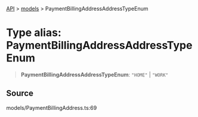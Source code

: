[API](../../index.md) > [models](../index.md) > PaymentBillingAddressAddressTypeEnum

# Type alias: PaymentBillingAddressAddressTypeEnum

> **PaymentBillingAddressAddressTypeEnum**: `"HOME"` \| `"WORK"`

## Source

models/PaymentBillingAddress.ts:69
